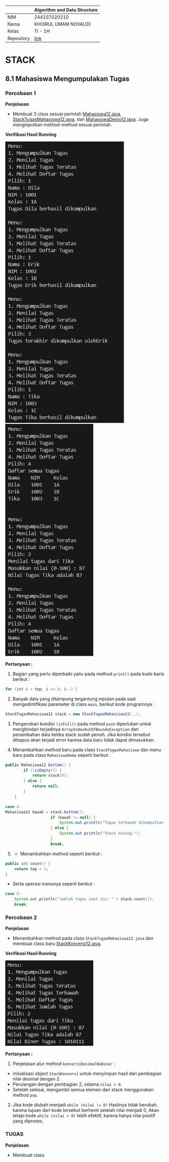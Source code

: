 |  | Algorithm and Data Structure |
|--|--|
| NIM |  244107020210 |
| Nama |  KHOIRUL UMAM NOVALIDI |
| Kelas | TI - 1H |
| Repository | [link](https://github.com/novalrnv/PRAKALSD.git) |

# STACK

## 8.1 Mahasiswa Mengumpulakan Tugas

### Percobaan 1 ###
**Penjelasan**

- Membuat 3 class sesuai perintah [Mahasiswa12.java](sc_code/Mahasiswa12.java), [StackTugasMahasiswa12.java](sc_code/StackTugasMahasiswa12.java), dan [MahasiswaDemo12.java](sc_code/MahasiswaDemo12.java). Juga menginputkan method-method sesuai perintah.

**Verifikasi Hasil Running**

![Screenshot](img/1.1.png)
![Screenshot](img/1.2.png)

**Pertanyaan :**

1. Bagian yang perlu diperbaiki yaitu pada method `print()` pada kode baris berikut :
```java
for (int i = top; i >= 0; i--) {
```

2. Banyak data yang ditampung tergantung inputan pada saat mengedintifikasi parameter di class `main`, berikut kode programnya :
```java
StackTugasMahasiswa12 stack = new StackTugasMahasiswa12(..);
```

3. Pengecekan kondisi `!isFull()` pada method `push` diperlukan untuk menghindari terjadinya `ArrayIndexOutOfBoundsException` dan penambahan data ketika stack sudah penuh. Jika kondisi tersebut dihapus akan terjadi error karena data baru tidak dapat dimasukkan.

4. Menambahkan method baru pada class `StackTugasMahasiswa` dan menu baru pada class `MahasiswaDemo` seperti berikut : 
```java
public Mahasiswa12 bottom() {
        if (!isEmpty()) {
            return stack[0];
        } else {
            return null;
        }
    }
```
```java
case 4:
Mahasiswa12 bawah = stack.bottom();
                    if (bawah != null) {
                        System.out.println("Tugas terbawah dikumpulkan oleh: " + bawah.nama);
                    } else {
                        System.out.println("Stack kosong.");
                    }
                    break;
```

5. - Menambahkan method seperti berikut :
```java
public int count() {
    return top + 1;
}
```
 - Serta operasi menunya seperti berikut : 
```java
case 6:
    System.out.println("Jumlah tugas saat ini: " + stack.count());
    break;
```


### Percobaan 2 ###
**Penjelasan**

- Menambahkan method pada class `StackTugasMahasiswa12.java` dan membuat class baru [StackKonversi12.java](sc_code/StackKonversi12.java).

**Verifikasi Hasil Running**

![Screenshot](img/2.png)

**Pertanyaan :**

1. Penjelasan alur method `konversiDesimalKeBiner` :
- inisialisasi object `StackKonversi` untuk menyimpan hasil dari pembagian nilai desimal dengan 2.
- Perulangan dengan pembagian 2, selama `nilai > 0`.
- Setelah selesai, mengambil semua elemen dari stack menggunakan method `pop`.

2. Jika kode diubah menjadi `while (nilai != 0)` Hasilnya tidak berubah, karena tujuan dari kode tersebut berhenti setelah nilai menjadi 0, Akan tetapi kode `while (nilai > 0)` lebih efektif, karena hanya nilai positif yang diproses.


### TUGAS ###
**Penjelasan**

- Membuat class